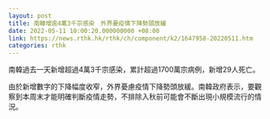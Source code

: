 ```yaml
---
layout: post
title: 南韓增逾4萬3千宗感染　外界憂疫情下降勢頭放緩
date: 2022-05-11 10:00:20.000000000 +08:00
link: https://news.rthk.hk/rthk/ch/component/k2/1647958-20220511.htm
categories: rthk
---
```


南韓過去一天新增超過4萬3千宗感染，累計超過1700萬宗病例，新增29人死亡。

由於新增數字的下降幅度收窄，外界憂慮疫情下降勢頭放緩。南韓政府表示，要觀察到本周末才能明確判斷疫情走勢，不排除入秋前可能會不斷出現小規模流行的情況。
